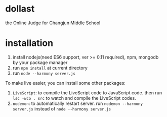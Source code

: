 # dollast
the Online Judge for Changjun Middle School 

# installation
1. install nodejs(need ES6 support, ver >= 0.11 required), npm, mongodb by your package manager
2. run `npm install` at current directory
3. run `node --harmony server.js`

To make live easier, you can install some other packages:

1. `LiveScript`: to compile the LiveScript code to JavaScript code. then run `lsc -wco . src` to watch and compile the LiveScript codes.
2. `nodemon`: to automatically restart server. run `nodemon --harmony server.js` instead of `node --harmony server.js`
